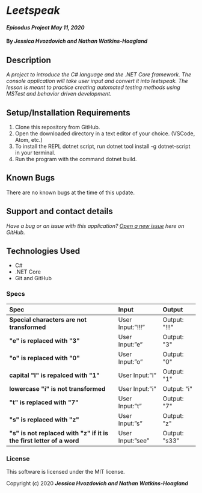 # _Leetspeak_

#### _Epicodus Project May 11, 2020_

#### By _**Jessica Hvozdovich and Nathan Watkins-Hoagland**_

## Description

_A project to introduce the C# language and the .NET Core framework. The console application will take user input and convert it into leetspeak. The lesson is meant to practice creating automated testing methods using MSTest and behavior driven development._

## Setup/Installation Requirements

1. Clone this repository from GitHub.
2. Open the downloaded directory in a text editor of your choice.
  (VSCode, Atom, etc.)
3. To install the REPL dotnet script, run dotnet tool install -g dotnet-script in your terminal.
4. Run the program with the command dotnet build.

## Known Bugs

There are no known bugs at the time of this update.
 
## Support and contact details

_Have a bug or an issue with this application? [Open a new issue](https://github.com/WiseFool92/TriangleTestCSharp) here on GitHub._

## Technologies Used

* C#
* .NET Core
* Git and GitHub

### Specs
| Spec | Input | Output |
| :------------- | :------------- | :------------- |
| **Special characters are not transformed** | User Input:”!!!” | Output: "!!!" |
| **"e" is replaced with "3"** | User Input:”e” | Output: "3" |
| **"o" is replaced with "0"** | User Input:”o” | Output: "0" |
| **capital "I" is repalced with "1"** | User Input:”I” | Output: "1" |
| **lowercase "i" is not transformed** | User Input:”i” | Output: "i" |
| **"t" is replaced with "7"** | User Input:”t” | Output: "7" |
| **"s" is replaced with "z"** | User Input:”s” | Output: "z" |
| **"s" is not replaced with "z" if it is the first letter of a word** | User Input:”see” | Output: "s33" |

### License

This software is licensed under the MIT license.

Copyright (c) 2020 **_Jessica Hvozdovich and Nathan Watkins-Hoagland_**